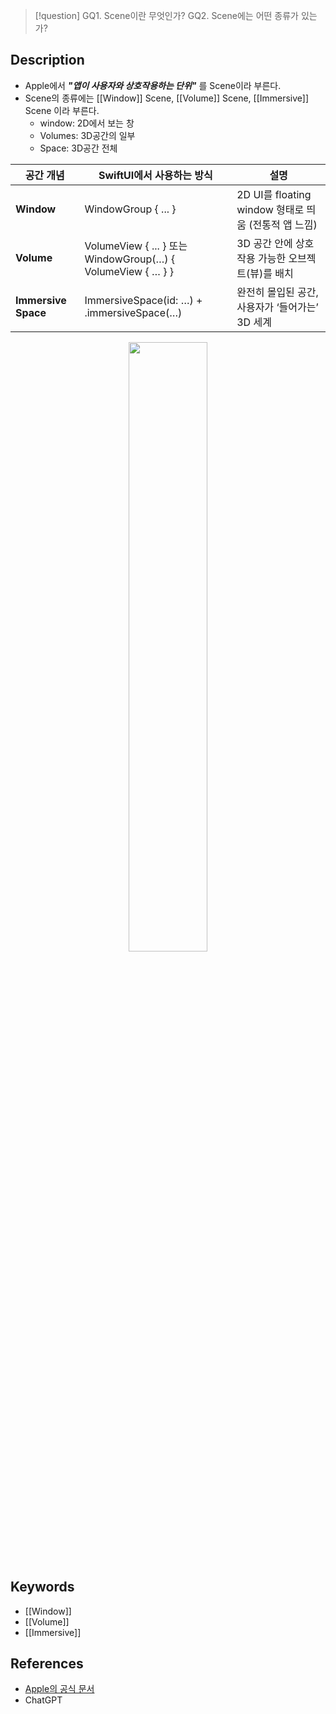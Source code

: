 >[!question]
> GQ1. Scene이란 무엇인가?
> GQ2. Scene에는 어떤 종류가 있는가?

## Description
- Apple에서 ***"앱이 사용자와 상호작용하는 단위"*** 를 Scene이라 부른다.
- Scene의 종류에는 [[Window]] Scene, [[Volume]] Scene, [[Immersive]] Scene 이라 부른다.
	- window: 2D에서 보는 창
    - Volumes: 3D공간의 일부
    - Space: 3D공간 전체

| **공간 개념**           | **SwiftUI에서 사용하는 방식**                                     | **설명**                                   |
| ------------------- | --------------------------------------------------------- | ---------------------------------------- |
| **Window**          | WindowGroup { ... }                                       | 2D UI를 floating window 형태로 띄움 (전통적 앱 느낌) |
| **Volume**          | VolumeView { ... } 또는 WindowGroup(…) { VolumeView { … } } | 3D 공간 안에 상호작용 가능한 오브젝트(뷰)를 배치            |
| **Immersive Space** | ImmersiveSpace(id: …) + .immersiveSpace(…)                | 완전히 몰입된 공간, 사용자가 ‘들어가는’ 3D 세계            |


<div align="center">
	<img src="Scene.png" width="50%">
</div>


## Keywords
+ [[Window]]
+ [[Volume]]
+ [[Immersive]]

## References
- [Apple의 공식 문서](https://developer.apple.com/visionos/get-started/?utm_source=chatgpt.com)
- ChatGPT